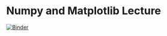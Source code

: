 # Numpy and Matplotlib Lecture

[![Binder](https://mybinder.org/badge.svg)](https://mybinder.org/v2/gh/CMSC6950/cmsc6950.github.io/lectures/NumpyMatplotlib/master)
